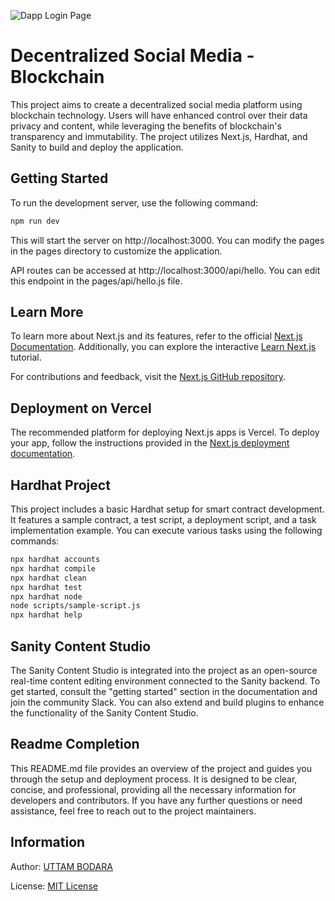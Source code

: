 ![Dapp Login Page](https://github.com/hemanth1223/decentralized-social-media-using-blockchain/assets/86236166/13c12130-f647-4510-a042-b5fbcfa0444f)
# Decentralized Social Media - Blockchain
This project aims to create a decentralized social media platform using blockchain technology. Users will have enhanced control over their data privacy and content, while leveraging the benefits of blockchain's transparency and immutability. The project utilizes Next.js, Hardhat, and Sanity to build and deploy the application.

## Getting Started
To run the development server, use the following command:
```bash
npm run dev
```

This will start the server on http://localhost:3000. You can modify the pages in the pages directory to customize the application.

API routes can be accessed at http://localhost:3000/api/hello. You can edit this endpoint in the pages/api/hello.js file.

## Learn More
To learn more about Next.js and its features, refer to the official [Next.js Documentation](https://nextjs.org/docs). Additionally, you can explore the interactive [Learn Next.js](https://nextjs.org/learn/foundations/about-nextjs) tutorial.

For contributions and feedback, visit the [Next.js GitHub repository](https://github.com/vercel/next.js).

## Deployment on Vercel
The recommended platform for deploying Next.js apps is Vercel. To deploy your app, follow the instructions provided in the [Next.js deployment documentation](https://nextjs.org/docs/pages/building-your-application/deploying).

## Hardhat Project
This project includes a basic Hardhat setup for smart contract development. It features a sample contract, a test script, a deployment script, and a task implementation example. You can execute various tasks using the following commands:
```bash
npx hardhat accounts
npx hardhat compile
npx hardhat clean
npx hardhat test
npx hardhat node
node scripts/sample-script.js
npx hardhat help
```

## Sanity Content Studio
The Sanity Content Studio is integrated into the project as an open-source real-time content editing environment connected to the Sanity backend. To get started, consult the "getting started" section in the documentation and join the community Slack. You can also extend and build plugins to enhance the functionality of the Sanity Content Studio.

## Readme Completion
This README.md file provides an overview of the project and guides you through the setup and deployment process. It is designed to be clear, concise, and professional, providing all the necessary information for developers and contributors. If you have any further questions or need assistance, feel free to reach out to the project maintainers.

Information
------------------

Author: [UTTAM BODARA](https://buymeacoffee.com/uttambodara)

License: [MIT License](https://opensource.org/licenses/MIT)

